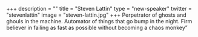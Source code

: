 +++
description = ""
title = "Steven Lattin"
type = "new-speaker"
twitter = "stevenlattin"
image = "steven-lattin.jpg"
+++
Perpetrator of ghosts and ghouls in the machine.  Automator of things that go bump in the night.  Firm believer in failing as fast as possible without becoming a chaos monkey”
